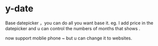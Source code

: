 # y-date
Base datepicker ，you can do all you want base it.
eg. I add price in the datepicker and u can control the numbers of months that shows .

now support moblie phone ~ but u can change it to websites.
